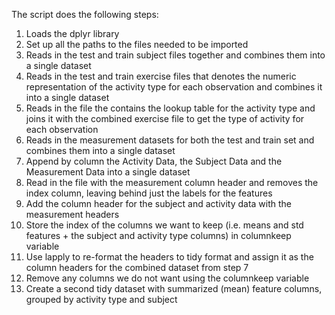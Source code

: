The script does the following steps:

1. Loads the dplyr library
2. Set up all the paths to the files needed to be imported
3. Reads in the test and train subject files together and combines them into a single dataset
4. Reads in the test and train exercise files that denotes the numeric representation of the activity type for each observation and combines it into a single dataset
5. Reads in the file the contains the lookup table for the activity type and joins it with the combined exercise file to get the type of activity for each observation
6. Reads in the measurement datasets for both the test and train set and combines them into a single dataset
7. Append by column the Activity Data, the Subject Data and the Measurement Data into a single dataset
8. Read in the file with the measurement column header and removes the index column, leaving behind just the labels for the features
9. Add the column header for the subject and activity data with the measurement headers 
10. Store the index of the columns we want to keep (i.e. means and std features + the subject and activity type columns) in columnkeep variable
11. Use lapply to re-format the headers to tidy format and assign it as the column headers for the combined dataset from step 7
12. Remove any columns we do not want using the columnkeep variable
13. Create a second tidy dataset with summarized (mean) feature columns, grouped by activity type and subject 
